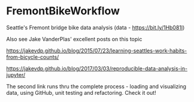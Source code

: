 # FremontBikeWorkflow
Seattle's Fremont bridge bike data analysis (data - https://bit.ly/1Hb081l)

Also see Jake VanderPlas' excellent posts on this topic

https://jakevdp.github.io/blog/2015/07/23/learning-seattles-work-habits-from-bicycle-counts/

https://jakevdp.github.io/blog/2017/03/03/reproducible-data-analysis-in-jupyter/

The second link runs thru the complete process - loading and visualizing data, using GitHub, unit testing and refactoring. Check it out!

